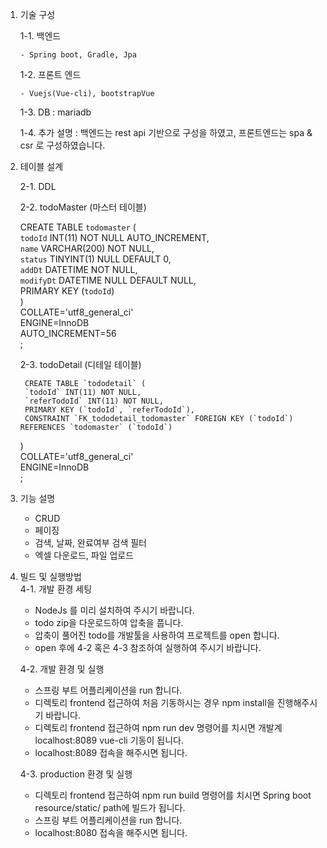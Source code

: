 1. 기술 구성

    1-1. 백엔드
 
       - Spring boot, Gradle, Jpa
   
    1-2. 프론트 엔드
 
       - Vuejs(Vue-cli), bootstrapVue
   
    1-3. DB : mariadb

    1-4. 추가 설명 : 백엔드는 rest api 기반으로 구성을 하였고, 프론트엔드는 spa & csr 로 구성하였습니다.

2. 테이블 설계

    2-1. DDL
 
    2-2. todoMaster (마스터 테이블)
 
	CREATE TABLE `todomaster` (    
		`todoId` INT(11) NOT NULL AUTO_INCREMENT,    
		`name` VARCHAR(200) NOT NULL,    
		`status` TINYINT(1) NULL DEFAULT 0,    
		`addDt` DATETIME NOT NULL,    
		`modifyDt` DATETIME NULL DEFAULT NULL,    
		PRIMARY KEY (`todoId`)    
	)    
	COLLATE='utf8_general_ci'    
	ENGINE=InnoDB    
	AUTO_INCREMENT=56    
	;    
 
    2-3. todoDetail (디테일 테이블)
    
        CREATE TABLE `tododetail` (    
		`todoId` INT(11) NOT NULL,    
		`referTodoId` INT(11) NOT NULL,    
		PRIMARY KEY (`todoId`, `referTodoId`),    
		CONSTRAINT `FK_tododetail_todomaster` FOREIGN KEY (`todoId`) REFERENCES `todomaster` (`todoId`)    
	)    
	COLLATE='utf8_general_ci'    
	ENGINE=InnoDB    
	;    
	
3. 기능 설명
	- CRUD
	- 페이징
	- 검색, 날짜, 완료여부 검색 필터
	- 엑셀 다운로드, 파일 업로드
	
4. 빌드 및 실행방법    
	4-1. 개발 환경 세팅    
	- NodeJs 를 미리 설치하여 주시기 바랍니다.
 	- todo zip을 다운로드하여 압축을 풉니다.
	- 압축이 풀어진 todo를 개발툴을 사용하여 프로젝트를 open 합니다.
	- open 후에 4-2 혹은 4-3 참조하여 실행하여 주시기 바랍니다.
	
	4-2. 개발 환경 및 실행
 	- 스프링 부트 어플리케이션을 run 합니다.
	- 디렉토리 frontend 접근하여 처음 기동하시는 경우 npm install을 진행해주시기 바랍니다.
	- 디렉토리 frontend 접근하여 npm run dev 명령어를 치시면 개발계 localhost:8089 vue-cli 기동이 됩니다.
	- localhost:8089 접속을 해주시면 됩니다.
   
 	4-3. production 환경 및 실행
	- 디렉토리 frontend 접근하여 npm run build 명령어를 치시면 Spring boot resource/static/ path에 빌드가 됩니다.
	- 스프링 부트 어플리케이션을 run 합니다.
	- localhost:8080 접속을 해주시면 됩니다.
